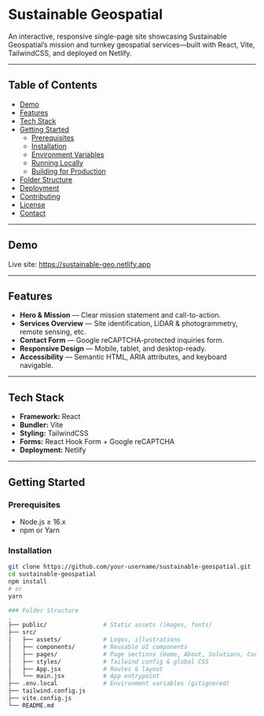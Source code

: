 # Sustainable Geospatial

An interactive, responsive single-page site showcasing Sustainable Geospatial’s mission and turnkey geospatial services—built with React, Vite, TailwindCSS, and deployed on Netlify.

---

## Table of Contents

- [Demo](#demo)  
- [Features](#features)  
- [Tech Stack](#tech-stack)  
- [Getting Started](#getting-started)  
  - [Prerequisites](#prerequisites)  
  - [Installation](#installation)  
  - [Environment Variables](#environment-variables)  
  - [Running Locally](#running-locally)  
  - [Building for Production](#building-for-production)  
- [Folder Structure](#folder-structure)  
- [Deployment](#deployment)  
- [Contributing](#contributing)  
- [License](#license)  
- [Contact](#contact)

---

## Demo

Live site: https://sustainable-geo.netlify.app

---

## Features

- **Hero & Mission** — Clear mission statement and call-to-action.  
- **Services Overview** — Site identification, LiDAR & photogrammetry, remote sensing, etc.  
- **Contact Form** — Google reCAPTCHA-protected inquiries form.  
- **Responsive Design** — Mobile, tablet, and desktop-ready.  
- **Accessibility** — Semantic HTML, ARIA attributes, and keyboard navigable.

---

## Tech Stack

- **Framework:** React  
- **Bundler:** Vite  
- **Styling:** TailwindCSS  
- **Forms:** React Hook Form + Google reCAPTCHA  
- **Deployment:** Netlify

---

## Getting Started

### Prerequisites

- Node.js ≥ 16.x  
- npm or Yarn  

### Installation

```bash
git clone https://github.com/your-username/sustainable-geospatial.git
cd sustainable-geospatial
npm install
# or
yarn

### Folder Structure
.
├── public/                # Static assets (images, fonts)
├── src/
│   ├── assets/            # Logos, illustrations
│   ├── components/        # Reusable UI components
│   ├── pages/             # Page sections (Home, About, Solutions, Contact)
│   ├── styles/            # Tailwind config & global CSS
│   ├── App.jsx            # Routes & layout
│   └── main.jsx           # App entrypoint
├── .env.local             # Environment variables (gitignored)
├── tailwind.config.js
├── vite.config.js
└── README.md

